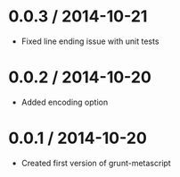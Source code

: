 0.0.3 / 2014-10-21
==================

  * Fixed line ending issue with unit tests


0.0.2 / 2014-10-20 
==================

  * Added encoding option


0.0.1 / 2014-10-20 
==================

  * Created first version of grunt-metascript
